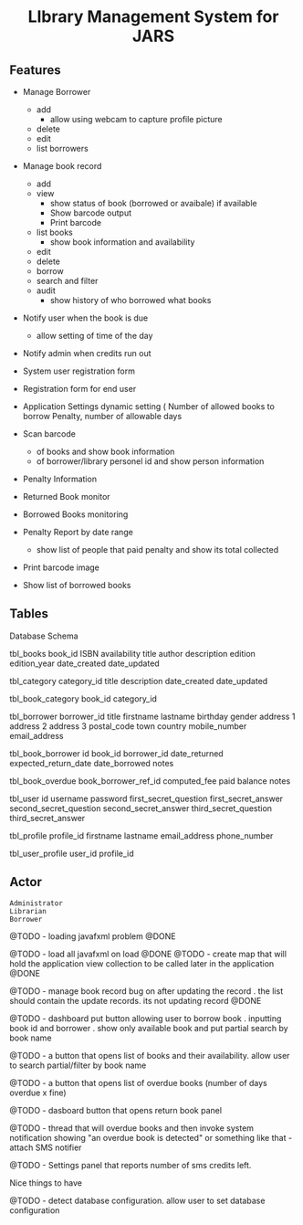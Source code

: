 <h1 align="center">LIbrary Management System  for JARS </h1>

Features
-------------------
  * Manage Borrower
    - add
      * allow using webcam to capture profile picture
    - delete 
    - edit
    - list borrowers

  * Manage book record
    - add 
    - view
      * show status of book (borrowed or avaibale)
        if available
      * Show barcode output
      * Print barcode 
    - list books
      * show book information and availability
    - edit
    - delete
    - borrow
    - search and filter
    - audit 
      * show history of who borrowed what books
  * Notify user when the book is due
    - allow setting of time of the day
  * Notify admin when credits run out 

  * System user registration form

  * Registration form for end user

  * Application Settings
      dynamic setting (
        Number of allowed books to borrow Penalty, 
        number of allowable days
  * Scan barcode 
    - of books and show book information
    - of borrower/library personel id and show person information
  * Penalty Information
  * Returned Book monitor
  * Borrowed Books monitoring
  * Penalty Report by date range
    - show list of people that paid penalty and show its total collected
  * Print barcode image
  * Show list of borrowed books



Tables
------------

Database Schema


tbl_books
book_id
ISBN
availability
title
author
description
edition
edition_year
date_created
date_updated

tbl_category
category_id
title
description
date_created
date_updated

tbl_book_category
book_id
category_id

tbl_borrower
borrower_id
title
firstname
lastname
birthday
gender
address 1
address 2
address 3
postal_code
town
country
mobile_number
email_address


tbl_book_borrower
id
book_id
borrower_id
date_returned
expected_return_date
date_borrowed
notes


tbl_book_overdue
book_borrower_ref_id
computed_fee
paid
balance
notes

tbl_user
id
username
password
first_secret_question
first_secret_answer
second_secret_question
second_secret_answer
third_secret_question
third_secret_answer

tbl_profile
profile_id
firstname
lastname
email_address
phone_number


tbl_user_profile
user_id
profile_id



Actor
------------
	Administrator
	Librarian
	Borrower




@TODO - 
loading javafxml problem 
@DONE

@TODO - load all javafxml on load 
@DONE
@TODO  - create map that will hold the application view collection 
to be called later in the application
@DONE

@TODO - manage book record
bug on after updating the record . the list should contain the update records. 
its not updating record
@DONE


@TODO - dashboard put button allowing user to borrow book . 
inputting book id and borrower . show only available book and put partial search by book name

@TODO - a button that opens list of books and their availability. allow user to search partial/filter by book name 

@TODO - a button that opens list of overdue books
        (number of days overdue x fine)

@TODO - dasboard button that opens return book panel

@TODO - thread that will overdue books and then invoke system notification showing "an overdue book is detected" or something like that
      - attach SMS notifier


@TODO - Settings panel that reports number of sms credits left.

Nice things to have

@TODO - detect database configuration. allow user to set database configuration


